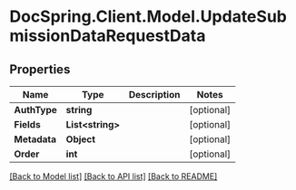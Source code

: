 # DocSpring.Client.Model.UpdateSubmissionDataRequestData

## Properties

Name | Type | Description | Notes
------------ | ------------- | ------------- | -------------
**AuthType** | **string** |  | [optional] 
**Fields** | **List&lt;string&gt;** |  | [optional] 
**Metadata** | **Object** |  | [optional] 
**Order** | **int** |  | [optional] 

[[Back to Model list]](../README.md#documentation-for-models) [[Back to API list]](../README.md#documentation-for-api-endpoints) [[Back to README]](../README.md)

